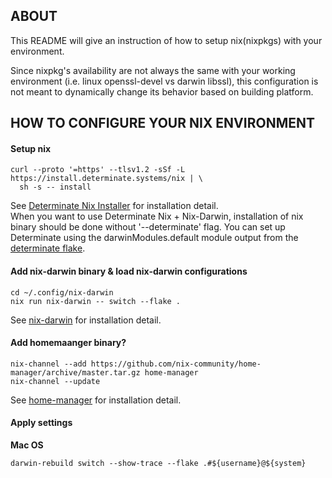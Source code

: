 ## ABOUT

This README will give an instruction of how to setup nix(nixpkgs) with your environment.

Since nixpkg's availability are not always the same with your working environment (i.e. linux openssl-devel vs darwin libssl), this configuration is not meant to dynamically change its behavior based on building platform.

## HOW TO CONFIGURE YOUR NIX ENVIRONMENT

#### Setup nix

```
curl --proto '=https' --tlsv1.2 -sSf -L https://install.determinate.systems/nix | \
  sh -s -- install
```
See [Determinate Nix Installer](https://github.com/DeterminateSystems/nix-installer?tab=readme-ov-file#determinate-nix-installer) for installation detail.  
When you want to use Determinate Nix + Nix-Darwin, installation of nix binary should be done without '--determinate' flag.
You can set up Determinate using the darwinModules.default module output from the [determinate flake](https://github.com/DeterminateSystems/determinate).

#### Add nix-darwin binary & load nix-darwin configurations

```
cd ~/.config/nix-darwin
nix run nix-darwin -- switch --flake .
```
See [nix-darwin](https://github.com/LnL7/nix-darwin?tab=readme-ov-file) for installation detail.

#### Add homemaanger binary?

```
nix-channel --add https://github.com/nix-community/home-manager/archive/master.tar.gz home-manager
nix-channel --update
```
See [home-manager](https://github.com/nix-community/home-manager?tab=readme-ov-file) for installation detail.

#### Apply settings

**Mac OS**
```
darwin-rebuild switch --show-trace --flake .#${username}@${system}
```
